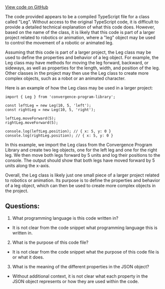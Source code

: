[View code on GitHub](https://github.com/convergence-rfq/convergence-program-library/rfq/js/generated/types/Leg.js.map)

The code provided appears to be a compiled TypeScript file for a class called "Leg". Without access to the original TypeScript code, it is difficult to provide a detailed technical explanation of what this code does. However, based on the name of the class, it is likely that this code is part of a larger project related to robotics or animation, where a "leg" object may be used to control the movement of a robotic or animated leg.

Assuming that this code is part of a larger project, the Leg class may be used to define the properties and behavior of a leg object. For example, the Leg class may have methods for moving the leg forward, backward, or sideways, as well as properties for the length, width, and position of the leg. Other classes in the project may then use the Leg class to create more complex objects, such as a robot or an animated character.

Here is an example of how the Leg class may be used in a larger project:

```
import { Leg } from 'convergence-program-library';

const leftLeg = new Leg(10, 5, 'left');
const rightLeg = new Leg(10, 5, 'right');

leftLeg.moveForward(5);
rightLeg.moveForward(5);

console.log(leftLeg.position); // { x: 5, y: 0 }
console.log(rightLeg.position); // { x: 5, y: 0 }
```

In this example, we import the Leg class from the Convergence Program Library and create two leg objects, one for the left leg and one for the right leg. We then move both legs forward by 5 units and log their positions to the console. The output should show that both legs have moved forward by 5 units along the x-axis.

Overall, the Leg class is likely just one small piece of a larger project related to robotics or animation. Its purpose is to define the properties and behavior of a leg object, which can then be used to create more complex objects in the project.
## Questions: 
 1. What programming language is this code written in?
- It is not clear from the code snippet what programming language this is written in.

2. What is the purpose of this code file?
- It is not clear from the code snippet what the purpose of this code file is or what it does.

3. What is the meaning of the different properties in the JSON object?
- Without additional context, it is not clear what each property in the JSON object represents or how they are used within the code.